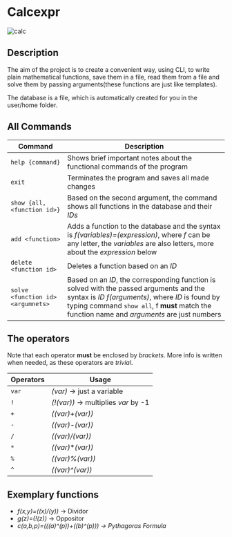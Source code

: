 # Calcexpr

![calc](https://github.com/user-attachments/assets/a6a5002b-9b36-451a-864f-b9205f883be4)

Description
-

The aim of the project is to create a convenient way, using CLI, to write plain mathematical functions, save them in a file, read them from a file and solve them by passing arguments(these functions are just like templates).

The database is a file, which is automatically created for you in the user/home folder.

All Commands
-

| Command | Description |
|---|---|
| `help {command}` | Shows brief important notes about the functional commands of the program |
| `exit` |  Terminates the program and saves all made changes |
| `show {all, <function id>}` | Based on the second argument, the command shows all functions in the database and their *IDs* |
| `add <function>` | Adds a function to the database and the syntax is *f(variables)=(expression)*, where *f* can be any letter, the *variables* are also letters, more about the *expression* below |
| `delete <function id>` | Deletes a function based on an *ID* |
| `solve <function id> <argumnets>`| Based on an *ID*, the corresponding function is solved with the passed arguments and the syntax is *ID f(arguments)*, where *ID* is found by typing command `show all`, f **must** match the function name and *arguments* are just numbers |

The operators
-

Note that each operator **must** be enclosed by *brackets*.
More info is written when needed, as these operators are *trivial*.

| Operators | Usage |
|---|---|
| `var` | *(var)* -> just a variable |
| `!` | *(!(var))* -> multiplies *var* by -1 |
| `+` | *((var)+(var))* |
| `-` | *((var)-(var))* |
| `/` | *((var)/(var))* |
| `*` | *((var)***(var))* |
| `%` | *((var)%(var))* |
| `^` | *((var)^(var))* |

Exemplary functions
-

-  *f(x,y)=((x)/(y))* -> Dividor
-  *g(z)=(!(z))* -> Oppositor
-  *c(a,b,p)=(((a)^(p))+((b)^(p))) -> Pythagoras Formula*
